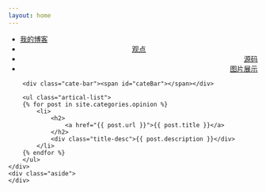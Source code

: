 ```yaml
---
layout: home
---
```


<div class="index-content opinion">
    <div class="section">
        <ul class="artical-cate">
            <li><a href="/"><span>我的博客</span></a></li>
            <li class="on" style="text-align:center"><a href="/opinion"><span>观点</span></a></li>
            <li style="text-align:right"><a href="/project"><span>源码</span></a></li>
            <li style="text-align:right"><a href="/photo"><span>图片展示</span></a></li>
        </ul>

        <div class="cate-bar"><span id="cateBar"></span></div>

        <ul class="artical-list">
        {% for post in site.categories.opinion %}
            <li>
                <h2>
                    <a href="{{ post.url }}">{{ post.title }}</a>
                </h2>
                <div class="title-desc">{{ post.description }}</div>
            </li>
        {% endfor %}
        </ul>
    </div>
    <div class="aside">
    </div>
</div>
